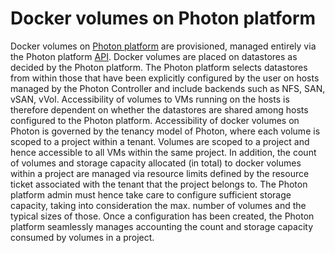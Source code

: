 # Docker volumes on Photon platform

Docker volumes on [Photon platform](https://vmware.github.io/photon-controller) are provisioned, managed entirely via the Photon platform [API](https://github.com/vmware/photon-controller/wiki/API). Docker volumes are placed on datastores as decided by the Photon platform. The Photon platform selects datastores from within those that have been explicitly configured by the user on hosts managed by the Photon Controller and include backends such as NFS, SAN, vSAN, vVol. Accessibility of volumes to VMs running on the hosts is therefore dependent on whether the datastores are shared among hosts configured to the Photon platform. Accessibility of docker volumes on Photon is governed by the tenancy model of Photon, where each volume is scoped to a project within a tenant. Volumes are scoped to a project and hence accessible to all VMs within the same project. In addition, the count of volumes and storage capacity allocated (in total) to docker volumes within a project are managed via resource limits defined by the resource ticket associated with the tenant that the project belongs to. The Photon platform admin must hence take care to configure sufficient storage capacity, taking into consideration the max. number of volumes and the typical sizes of those. Once a configuration has been created, the Photon platform seamlessly manages accounting the count and storage capacity consumed by volumes in a project.

<script type="text/javascript" src="https://asciinema.org/a/80424.js" id="asciicast-80424" async></script>
